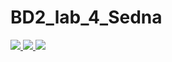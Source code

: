 # BD2_lab_4_Sedna
<a href="https://travis-ci.org/anntsit/BD2_lab_4_Sedna">
	<img src="https://travis-ci.org/anntsit/BD2_lab_4_Sedna.svg?branch=master">
</a>

<a href="https://www.codacy.com/app/anntsit/BD2_lab_4_Sedna?utm_source=github.com&utm_medium=referral&utm_content=anntsit/BD2_lab_4_Sedna&utm_campaign=Badge_Grade">
	<img src="https://api.codacy.com/project/badge/Grade/26263111856f4f82bd8c841a24111be7">
</a>

<a href="https://www.codacy.com/app/anntsit/BD2_lab_4_Sedna?utm_source=github.com&utm_medium=referral&utm_content=anntsit/BD2_lab_4_Sedna&utm_campaign=Badge_Coverage">
	<img src="https://api.codacy.com/project/badge/Coverage/26263111856f4f82bd8c841a24111be7">
</a>